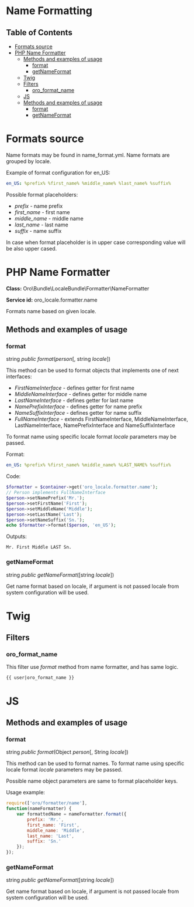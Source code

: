 Name Formatting
==================

Table of Contents
-----------------
 - [Formats source](#format-source)
 - [PHP Name Formatter](#php-name-formatter)
    - [Methods and examples of usage](#methods-and-examples-of-usage)
      - [format](#format)
      - [getNameFormat](#getNameFormat)
   - [Twig](#twig)
    - [Filters](#filters)
      - [oro_format_name](#oro_format_name)
   - [JS](#js)
    - [Methods and examples of usage](#js_methods-and-examples-of-usage)
        - [format](#js_format)
        - [getNameFormat](#js_getNameFormat)

Formats source
================
Name formats may be found in name_format.yml. Name formats are grouped by locale.

Example of format configuration for en_US:

```yaml
en_US: %prefix% %first_name% %middle_name% %last_name% %suffix%
```

Possible format placeholders:

* *prefix* - name prefix
* *first_name* - first name
* *middle_name* - middle name
* *last_name* - last name
* *suffix* - name suffix

In case when format placeholder is in upper case corresponding value will be also upper cased.

PHP Name Formatter
====================

**Class:** Oro\Bundle\LocaleBundle\Formatter\NameFormatter

**Service id:** oro_locale.formatter.name

Formats name based on given locale.

Methods and examples of usage
-----------------------------

### format

string *public* *format*(*person*[, string *locale*])

This method can be used to format objects that implements one of next interfaces:

* *FirstNameInterface* - defines getter for first name
* *MiddleNameInterface* - defines getter for middle name
* *LastNameInterface* - defines getter for last name
* *NamePrefixInterface* - defines getter for name prefix
* *NameSuffixInterface* - defines getter for name suffix
* *FullNameInterface* - extends FirstNameInterface, MiddleNameInterface, LastNameInterface, NamePrefixInterface and NameSuffixInterface

To format name using specific locale format *locale* parameters may be passed.

Format:

```yaml
en_US: %prefix% %first_name% %middle_name% %LAST_NAME% %suffix%
```

Code:

```php
$formatter = $container->get('oro_locale.formatter.name');
// Person implements FullNameInterface
$person->setNamePrefix('Mr.');
$person->setFirstName('First');
$person->setMiddleName('Middle');
$person->setLastName('Last');
$person->setNameSuffix('Sn.');
echo $formatter->format($person, 'en_US');
```

Outputs:

```
Mr. First Middle LAST Sn.
```


### getNameFormat

string *public* *getNameFormat*([string *locale*])

Get name format based on locale, if argument is not passed locale from system configuration will be used.

Twig
====

Filters
-------

### oro_format_name

This filter use *format* method from name formatter, and has same logic.

```
{{ user|oro_format_name }}
```

JS
============

Methods and examples of usage
-----------------------------

### format

string *public* *format*(Object *person*[, String *locale*])

This method can be used to format names.
To format name using specific locale format *locale* parameters may be passed.

Possible name object parameters are same to format placeholder keys.

Usage example:

```javascript
require(['oro/formatter/name'],
function(nameFormatter) {
    var formattedName = nameFormatter.format({
        prefix: 'Mr.',
        first_name: 'First',
        middle_name: 'Middle',
        last_name: 'Last',
        suffix: 'Sn.'
    });
});
```

### getNameFormat

string *public* *getNameFormat*([string *locale*])

Get name format based on locale, if argument is not passed locale from system configuration will be used.
